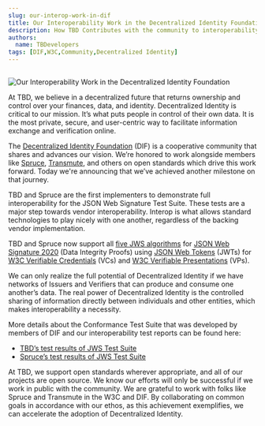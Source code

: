 ```yaml
---
slug: our-interop-work-in-dif
title: Our Interoperability Work in the Decentralized Identity Foundation
description: How TBD Contributes with the community to interoperability testing in the Decentralized Identity Foundation
authors:
  name: TBDevelopers
tags: [DIF,W3C,Community,Decentralized Identity]
---
```


<head>
  <meta property="og:title" content="Our Interoperability Work in the Decentralized Identity Foundation" />
  <meta property="og:url" content='https://developer.tbd.website/blog/2022-08-15-our-interop-work-in-dif' />
  <meta name="twitter:card" content="summary" />
  <meta name="twitter:site" content="@tbdevs" />
  <meta name="twitter:title" content="Our Interoperability Work in the Decentralized Identity Foundation" />
  <meta name="twitter:description" content="How TBD Contributes with the community to interoperability testing in the Decentralized Identity Foundation" />
  <link rel="apple-touch-icon" href="https://developer.tbd.website/img/tbd-fav-icon-main.png" />
</head>

## 

![Our Interoperability Work in the Decentralized Identity Foundation](/img/tbd_spruce_did_interoperability.png)

At TBD, we believe in a decentralized future that returns ownership and control 
over your finances, data, and identity. Decentralized Identity is critical to 
our mission. It’s what puts people in control of their own data. It is the most 
private, secure, and user-centric way to facilitate information exchange and 
verification online.

<!--truncate-->


The [Decentralized Identity Foundation](http://identity.foundation/) 
(DIF) is a cooperative community that 
shares and advances our vision. We’re honored to work alongside members like 
[Spruce](https://spruceid.com/), [Transmute](https://transmute.industries/), 
and others on open standards which drive this work forward.
Today we're announcing that we’ve achieved another milestone on that journey.

TBD and Spruce are the first implementers to demonstrate full interoperability 
for the JSON Web Signature Test Suite. These tests are a major step towards 
vendor interoperability. Interop is what allows standard technologies to play 
nicely with one another, regardless of the backing vendor implementation.

TBD and Spruce now support all 
[five JWS algorithms](https://w3id.org/security/suites/jws-2020#jose-conformance) 
for [JSON Web Signature 2020](https://w3c-ccg.github.io/lds-jws2020/) 
(Data Integrity Proofs) using 
[JSON Web Tokens](https://datatracker.ietf.org/doc/html/rfc7519) (JWTs) 
for [W3C Verifiable Credentials](https://www.w3.org/TR/vc-data-model/) (VCs) 
and [W3C Verifiable Presentations](https://www.w3.org/TR/vc-data-model/#presentations-0) 
(VPs).

We can only realize the full potential of Decentralized Identity if we 
have networks of Issuers and Verifiers that can produce and consume one 
another’s data. The real power of Decentralized Identity is the controlled 
sharing of information directly between individuals and other entities, 
which makes interoperability a necessity.

More details about the Conformance Test Suite that was developed by members 
of DIF and our interoperability test reports can be found here:

* [TBD’s test results of JWS Test Suite](https://identity.foundation/JWS-Test-Suite/#tbd)
* [Spruce’s test results of JWS Test Suite](https://identity.foundation/JWS-Test-Suite/#spruce)

At TBD, we support open standards wherever appropriate, and all of our projects are open source. We know our efforts will only be successful if we work in public with the community. We are grateful to work with folks like Spruce and Transmute in the W3C and DIF. By collaborating on common goals in accordance with our ethos, as this achievement exemplifies, we can accelerate the adoption of Decentralized Identity.

